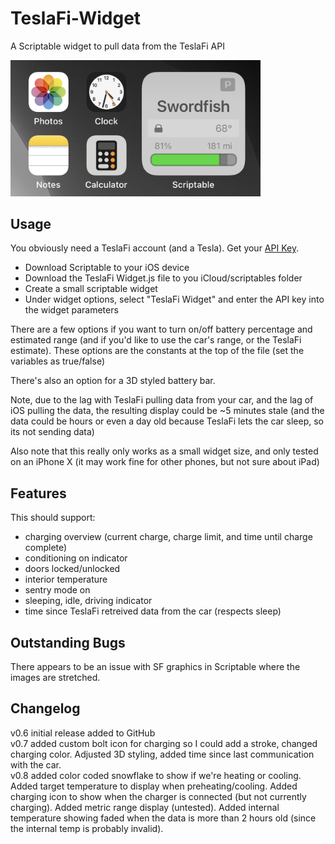 # TeslaFi-Widget
A Scriptable widget to pull data from the TeslaFi API

<img src="TeslaFi_Screen.jpg" width="400" />

## Usage
You obviously need a TeslaFi account (and a Tesla). Get your [API Key](https://teslafi.com/api.php).

* Download Scriptable to your iOS device
* Download the TeslaFi Widget.js file to you iCloud/scriptables folder
* Create a small scriptable widget
* Under widget options, select "TeslaFi Widget" and enter the API key into the widget parameters

There are a few options if you want to turn on/off battery percentage and estimated range (and if you'd like to use the car's range, or the TeslaFi estimate). These options are the constants at the top of the file (set the variables as true/false)

There's also an option for a 3D styled battery bar.

Note, due to the lag with TeslaFi pulling data from your car, and the lag of iOS pulling the data, the resulting display could be ~5 minutes stale (and the data could be hours or even a day old because TeslaFi lets the car sleep, so its not sending data)

Also note that this really only works as a small widget size, and only tested on an iPhone X (it may work fine for other phones, but not sure about iPad)

## Features

This should support:
* charging overview (current charge, charge limit, and time until charge complete)
* conditioning on indicator
* doors locked/unlocked
* interior temperature
* sentry mode on
* sleeping, idle, driving indicator
* time since TeslaFi retreived data from the car (respects sleep)

## Outstanding Bugs

There appears to be an issue with SF graphics in Scriptable where the images are stretched. 

## Changelog

v0.6 initial release added to GitHub  
v0.7 added custom bolt icon for charging so I could add a stroke, changed charging color. Adjusted 3D styling, added time since last communication with the car.  
v0.8 added color coded snowflake to show if we're heating or cooling. Added target temperature to display when preheating/cooling. Added charging icon to show when the charger is connected (but not currently charging). Added metric range display (untested). Added internal temperature showing faded when the data is more than 2 hours old (since the internal temp is probably invalid).


